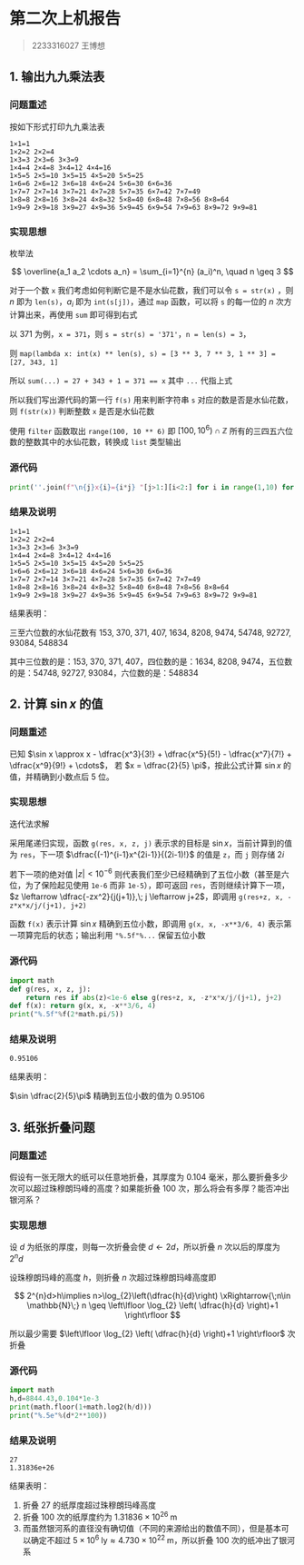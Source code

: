 # 第二次上机报告

> 2233316027 王博想

## 1. 输出九九乘法表

### 问题重述

按如下形式打印九九乘法表

```
1×1=1
1×2=2 2×2=4
1×3=3 2×3=6 3×3=9
1×4=4 2×4=8 3×4=12 4×4=16
1×5=5 2×5=10 3×5=15 4×5=20 5×5=25
1×6=6 2×6=12 3×6=18 4×6=24 5×6=30 6×6=36
1×7=7 2×7=14 3×7=21 4×7=28 5×7=35 6×7=42 7×7=49
1×8=8 2×8=16 3×8=24 4×8=32 5×8=40 6×8=48 7×8=56 8×8=64
1×9=9 2×9=18 3×9=27 4×9=36 5×9=45 6×9=54 7×9=63 8×9=72 9×9=81 
```

### 实现思想

枚举法

$$
\overline{a_1 a_2 \cdots a_n} = \sum_{i=1}^{n} (a_i)^n, \quad n \geq 3
$$

对于一个数 `x` 我们考虑如何判断它是不是水仙花数，我们可以令 `s = str(x)` ，则 $n$ 即为 `len(s)`，$a_{i}$ 即为 `int(s[j])`，通过 `map` 函数，可以将 `s` 的每一位的 $n$ 次方计算出来，再使用 `sum` 即可得到右式

以 $371$ 为例，`x = 371`，则 `s = str(s) = '371'`，`n = len(s) = 3`，

则 `map(lambda x: int(x) ** len(s), s) = [3 ** 3, 7 ** 3, 1 ** 3] = [27, 343, 1]`

所以 `sum(...) = 27 + 343 + 1 = 371 == x` 其中 `...` 代指上式

所以我们写出源代码的第一行 `f(s)` 用来判断字符串 `s` 对应的数是否是水仙花数，则 `f(str(x))` 判断整数 `x` 是否是水仙花数

使用 `filter` 函数取出 `range(100, 10 ** 6)` 即 $[100,10^6) \cap \mathbb{Z}$ 所有的三四五六位数的整数其中的水仙花数，转换成 `list` 类型输出

### 源代码

```python
print(''.join(f"\n{j}x{i}={i*j} "[j>1:][i<2:] for i in range(1,10) for j in range(1,i+1)))
```

### 结果及说明

```
1×1=1
1×2=2 2×2=4
1×3=3 2×3=6 3×3=9
1×4=4 2×4=8 3×4=12 4×4=16
1×5=5 2×5=10 3×5=15 4×5=20 5×5=25
1×6=6 2×6=12 3×6=18 4×6=24 5×6=30 6×6=36
1×7=7 2×7=14 3×7=21 4×7=28 5×7=35 6×7=42 7×7=49
1×8=8 2×8=16 3×8=24 4×8=32 5×8=40 6×8=48 7×8=56 8×8=64
1×9=9 2×9=18 3×9=27 4×9=36 5×9=45 6×9=54 7×9=63 8×9=72 9×9=81 
```

结果表明：

三至六位数的水仙花数有 $153, \; 370, \; 371, \; 407, \;  1634, \; 8208, \; 9474, \; 54748, \; 92727, \; 93084, \; 548834$

其中三位数的是：$153, \; 370,\;371, \;407$，四位数的是：$1634, \;8208,\;9474$，五位数的是：$54748 ,\;92727 , \;93084$，六位数的是：$548834$ 

## 2. 计算 $\sin x$ 的值

### 问题重述

已知 $\sin x \approx x - \dfrac{x^3}{3!} + \dfrac{x^5}{5!} - \dfrac{x^7}{7!} + \dfrac{x^9}{9!} + \cdots$， 若 $x = \dfrac{2}{5} \pi$，按此公式计算 $\sin x$ 的值，并精确到小数点后 $5$ 位。

### 实现思想

迭代法求解

采用尾递归实现，函数 `g(res, x, z, j)` 表示求的目标是 $\sin x$，当前计算到的值为 `res`，下一项 $\dfrac{(-1)^{i-1}x^{2i-1}}{(2i-1)!}$ 的值是 `z`，而 `j` 则存储 $2i$

若下一项的绝对值 $|z|<10^{-6}$ 则代表我们至少已经精确到了五位小数（甚至是六位，为了保险起见使用 `1e-6` 而非 `1e-5`），即可返回 `res`，否则继续计算下一项，$z \leftarrow \dfrac{-zx^2}{j(j+1)},\; j \leftarrow j+2$，即调用 `g(res+z, x, -z*x*x/j/(j+1), j+2)`

函数 `f(x)` 表示计算 $\sin x$ 精确到五位小数，即调用 `g(x, x, -x**3/6, 4)` 表示第一项算完后的状态；输出利用 `"%.5f"%...` 保留五位小数

### 源代码

```python
import math
def g(res, x, z, j):
    return res if abs(z)<1e-6 else g(res+z, x, -z*x*x/j/(j+1), j+2)
def f(x): return g(x, x, -x**3/6, 4)
print("%.5f"%f(2*math.pi/5))
```

### 结果及说明

```
0.95106
```

结果表明：

$\sin \dfrac{2}{5}\pi$ 精确到五位小数的值为 $0.95106$

## 3. 纸张折叠问题

### 问题重述

假设有一张无限大的纸可以任意地折叠，其厚度为 $0.104$ 毫米，那么要折叠多少次可以超过珠穆朗玛峰的高度？如果能折叠 $100$ 次，那么将会有多厚？能否冲出银河系？

### 实现思想

设 $d$ 为纸张的厚度，则每一次折叠会使 $d \leftarrow 2d$，所以折叠 $n$ 次以后的厚度为 $2^{n}d$

设珠穆朗玛峰的高度 $h$，则折叠 $n$ 次超过珠穆朗玛峰高度即

$$
2^{n}d>h\implies n>\log_{2}\left(\dfrac{h}{d}\right) \xRightarrow{\;n\in \mathbb{N}\;} n \geq \left\lfloor \log_{2} \left( \dfrac{h}{d} \right)+1  \right\rfloor 
$$

所以最少需要 $\left\lfloor \log_{2} \left( \dfrac{h}{d} \right)+1  \right\rfloor$ 次折叠

### 源代码

```python
import math
h,d=8844.43,0.104*1e-3
print(math.floor(1+math.log2(h/d)))
print("%.5e"%(d*2**100))
```

### 结果及说明

```
27
1.31836e+26
```

结果表明：

1. 折叠 $27$ 的纸厚度超过珠穆朗玛峰高度
2. 折叠 $100$ 次的纸厚度约为 $1.31836 \times 10^{26} \;\mathrm{m}$
3. 而虽然银河系的直径没有确切值（不同的来源给出的数值不同），但是基本可以确定不超过 $5 \times 10 ^{6}\; \text{ly} \approx 4.730 \times 10 ^{22}\;\mathrm{m}$，所以折叠 $100$ 次的纸冲出了银河系